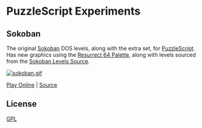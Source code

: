# PuzzleScript Experiments

## Sokoban

The original [Sokoban](https://en.wikipedia.org/wiki/Sokoban) DOS levels, along with the extra set, for [PuzzleScript](https://www.puzzlescript.net/). Has new graphics using the [Resurrect 64 Palette](https://lospec.com/palette-list/resurrect-64), along with levels sourced from the [Sokoban Levels Source](https://www.sourcecode.se/sokoban/levels).

[![sokoban.gif](https://gist.githubusercontent.com/RobLoach/d9b8d2d3898cdac8778738bb49ea1a76/raw/670f392683a3b2162ba2248f7d44df4739ec37ae/sokoban.gif)](https://www.puzzlescript.net/play.html?p=d9b8d2d3898cdac8778738bb49ea1a76)

[Play Online](https://www.puzzlescript.net/play.html?p=d9b8d2d3898cdac8778738bb49ea1a76) | [Source](https://gist.github.com/RobLoach/d9b8d2d3898cdac8778738bb49ea1a76)

## License

[GPL](LICENSE)
